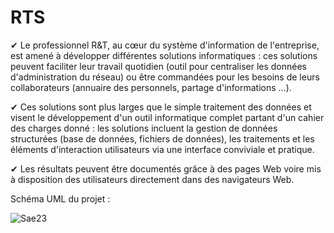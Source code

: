 # RTS

✔ Le professionnel R&T, au cœur du système d'information de
l'entreprise, est amené à développer différentes solutions informatiques :
ces solutions peuvent faciliter leur travail quotidien (outil pour
centraliser les données d'administration du réseau) ou être commandées
pour les besoins de leurs collaborateurs (annuaire des personnels,
partage d'informations ...).

✔ Ces solutions sont plus larges que le simple traitement des données et
visent le développement d'un outil informatique complet partant d'un
cahier des charges donné : les solutions incluent la gestion de données
structurées (base de données, fichiers de données), les traitements et les
éléments d'interaction utilisateurs via une interface conviviale et
pratique.

✔ Les résultats peuvent être documentés grâce à des pages Web voire mis
à disposition des utilisateurs directement dans des navigateurs Web.

Schéma UML du projet :

![Sae23](https://user-images.githubusercontent.com/45294301/164045328-bc566d6b-2320-4c67-bbb1-1ed25166be54.jpg)
